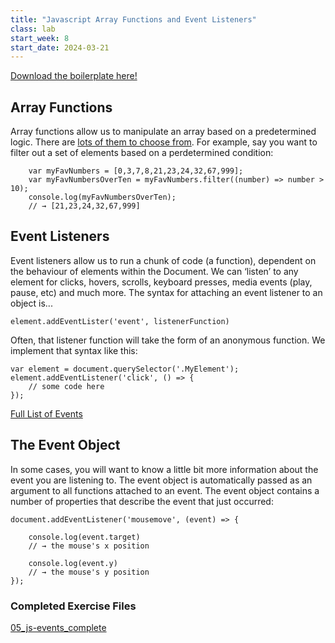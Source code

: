 ```yaml
---
title: "Javascript Array Functions and Event Listeners"
class: lab
start_week: 8
start_date: 2024-03-21
---
```


[Download the boilerplate here!](/files/lab/boilerplates/workshops/05_js-events.zip)  

## Array Functions

Array functions allow us to manipulate an array based on a predetermined logic. There are [lots of them to choose from](https://developer.mozilla.org/en-US/docs/Web/JavaScript/Reference/Global_Objects/Array#instance_methods). For example, say you want to filter out a set of elements based on a perdetermined condition:

~~~
    var myFavNumbers = [0,3,7,8,21,23,24,32,67,999];
    var myFavNumbersOverTen = myFavNumbers.filter((number) => number > 10);
    console.log(myFavNumbersOverTen);
    // → [21,23,24,32,67,999]
~~~

## Event Listeners

Event listeners allow us to run a chunk of code (a function), dependent on the behaviour of elements within the Document. We can ‘listen’ to any element for clicks, hovers, scrolls, keyboard presses, media events (play, pause, etc) and much more. The syntax for attaching an event listener to an object is...

~~~
element.addEventLister('event', listenerFunction)
~~~

Often, that listener function will take the form of an anonymous function. We implement that syntax like this:

~~~
var element = document.querySelector('.MyElement');
element.addEventListener('click', () => {
	// some code here
});
~~~

[Full List of Events](https://developer.mozilla.org/en-US/docs/Web/Events)

## The Event Object

In some cases, you will want to know a little bit more information about the event you are listening to. The event object is automatically passed as an argument to all functions attached to an event. The event object contains a number of properties that describe the event that just occurred:

~~~
document.addEventListener('mousemove', (event) => {

    console.log(event.target)
	// → the mouse's x position

    console.log(event.y)
	// → the mouse's y position
});
~~~

### Completed Exercise Files

[05_js-events_complete](/files/lab/boilerplates/workshops/05_js-events_complete.zip)